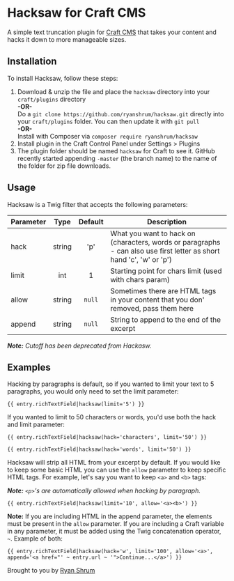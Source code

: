 # Hacksaw for Craft CMS

A simple text truncation plugin for [Craft CMS](https://craftcms.com/) that takes your content and hacks it down to more manageable sizes.

## Installation

To install Hacksaw, follow these steps:

1. Download & unzip the file and place the `hacksaw` directory into your `craft/plugins` directory<br>**-OR-**<br> Do a `git clone https://github.com/ryanshrum/hacksaw.git` directly into your `craft/plugins` folder.  You can then update it with `git pull` <br>**-OR-**<br> Install with Composer via `composer require ryanshrum/hacksaw`
1. Install plugin in the Craft Control Panel under Settings > Plugins
1. The plugin folder should be named `hacksaw` for Craft to see it.  GitHub recently started appending `-master` (the branch name) to the name of the folder for zip file downloads.

## Usage

Hacksaw is a Twig filter that accepts the following parameters:

| Parameter     | Type      | Default   | Description                                                                                                       |
| ------------- | :-------: | :-------: | ----------------------------------------------------------------------------------------------------------------- |
| hack          | string    | 'p'       | What you want to hack on (characters, words or paragraphs - can also use first letter as short hand 'c', 'w' or 'p')   |
| limit         | int       | 1         | Starting point for chars limit (used with chars param)                                                            |
| allow         | string    | `null`    | Sometimes there are HTML tags in your content that you don' removed, pass them here                               |
| append        | string    | `null`    | String to append to the end of the excerpt                                                                        |

_**Note:** Cutoff has been deprecated from Hackasw._

## Examples

Hacking by paragraphs is default, so if you wanted to limit your text to 5 paragraphs, you would only need to set the limit parameter:

```
{{ entry.richTextField|hacksaw(limit='5') }}
```

If you wanted to limit to 50 characters or words, you'd use both the hack and limit parameter:

```
{{ entry.richTextField|hacksaw(hack='characters', limit='50') }}
```

```
{{ entry.richTextField|hacksaw(hack='words', limit='50') }}
```

Hacksaw will strip all HTML from your excerpt by default. If you would like to keep some basic HTML you can use the `allow` parameter to keep specific HTML tags. For example, let's say you want to keep `<a>` and `<b>` tags:

_**Note:** `<p>`'s are automatically allowed when hacking by paragraph._

```
{{ entry.richTextField|hacksaw(limit='10', allow='<a><b>') }}
```

**Note:** If you are including HTML in the append parameter, the elements must be present in the `allow` parameter. If you are including a Craft variable in any parameter, it must be added using the Twig concatenation operator, `~`. Example of both:

```
{{ entry.richTextField|hacksaw(hack='w', limit='100', allow='<a>', append='<a href="' ~ entry.url ~ '">Continue...</a>') }}
```

Brought to you by [Ryan Shrum](http://ryanshrum.com)
